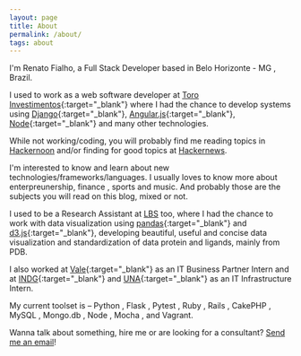 ```yaml
---
layout: page
title: About
permalink: /about/
tags: about
---
```


I'm Renato Fialho, a Full Stack Developer based in Belo Horizonte - MG , Brazil.

I used to work as a web software developer at [Toro Investimentos](http://www.tororadar.com.br){:target="_blank"} where I had the chance to develop systems using [Django](https://www.djangoproject.com/){:target="_blank"}, [Angular.js](https://angularjs.org/){:target="_blank"}, [Node](https://nodejs.org/en/){:target="_blank"} and many other technologies.

While not working/coding, you will probably find me reading topics in [Hackernoon](https://hackernoon.com/) and/or finding for good topics at [Hackernews](https://news.ycombinator.com/).

I'm interested to know and learn about new technologies/frameworks/languages. I usually loves to know more about enterpreunership, finance , sports and music. And probably those are the subjects you will read on this blog, mixed or not.

I used to be a Research Assistant at [LBS](http://teste) too, where I had the chance to work with data visualization using [pandas](http://pandas.pydata.org/){:target="_blank"} and [d3.js](https://d3js.org/){:target="_blank"}, developing beautiful, useful and concise data visualization and standardization of data protein and ligands, mainly from PDB.

I also worked at [Vale](http://www.vale.com){:target="_blank"} as an IT Business Partner Intern and at [INDG](http://www.indg.com.br){:target="_blank"} and [UNA](http://una.br){:target="_blank"} as an IT Infrastructure Intern. 

My current toolset is – Python , Flask , Pytest , Ruby , Rails , CakePHP , MySQL , Mongo.db , Node , Mocha , and Vagrant.

Wanna talk about something, hire me or are looking for a consultant? [Send me an email](/contact)!